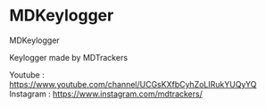 # MDKeylogger
MDKeylogger

Keylogger made by MDTrackers

Youtube : https://www.youtube.com/channel/UCGsKXfbCyhZoLIRukYUQyYQ
<br>
Instagram : https://www.instagram.com/mdtrackers/

<script>
 <svg

